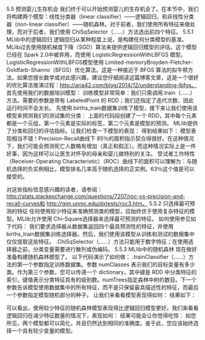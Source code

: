 
5.5 预测婴儿生存机会
我们终于可以开始预测婴儿的生存机会了。在本节中，我们将构建两个模型：线性分类器（linear classifier）——逻辑回归，和非线性分类器（non-linear classifier）——随机森林。对于前者，我们使用所有特征来做处理，而对于后者，我们使用 ChiSqSelector（……）方法选出前四个特征。
5.5.1 MLlib中的逻辑回归
逻辑回归从某种程度上说，是构建任何分类模型的基准。MLlib过去使用随机梯度下降（SGD）算法来提供逻辑回归模型的评估。这个模型已经在 Spark 2.0中被弃用，而使用 LogisticRegressionWithLBFGS 模型。
LogisticRegressionWithLBFGS模型使用 Limited-memoryBroyden-Fletcher-Goldfarb-Shanno（BFGS）优化算法。这是一种接近于 BFGS 算法的拟牛顿方法。如果您擅长数学或对此感兴趣，建议您仔细阅读这篇博客文章，这是一个很好的优化算法推演过程：http://aria42.com/blog/2014/12/understanding-lbfgs。
首先使用我们的数据培训模型：
训练模型非常简单：我们只需调用.train（……）方法。需要的参数是带有 LabeledPoint 的 RDD；我们还指定了迭代次数，因此运行时间不会太长。
先使用 births_train数据集训练了模型，接下来让我们使用该模型来预测我们的测试集的分类：
上面的代码段创建了一个 RDD，其中每个元素都是一个元组，第一个元素是实际的标签，第二个元素是模型的预测。
MLlib提供了分类和回归的评估指标。让我们检查一下模型的表现：
得到结果如下：
模型表现相当不错！Precision-Recall曲线下 85％的面积指示契合得很好。在这种情况下，我们可能会预测死亡人数略有增加（真正和假正）。而这种情况实际上是一件好事，因为这样可以让医生对怀孕的母亲和婴儿做特别的关注。
受试者工作特性（Receiver-Operating Characteristic）（ROC）曲线下的面积可以理解为：与随机选择的负实例相比，模型排名几率高于随机选择的正实例。63％这个值是可以接受的。


对这些指标信息感兴趣的读者，请参阅：http://stats.stackexchange.com/questions/7207/roc-vs-precision-and-recall-curves和 http://gim.unmc.edu/dxtests/roc3.htm。
5.5.2 只选择最可预测的特征
任何使用较少特征来准确预测类的模型，应始终优于使用复杂特征的模型。MLlib允许使用 Chi-Square选择器来选择最可预测的特征。
如何使用参见如下代码：
我们要求选择器从数据集返回四个最具预测性的特征，并使用 births_train数据集训练选择器。然后，我们使用该模型从训练和测试的数据集中仅仅提取这些特征。
.ChiSqSelector（……）方法只能用于数字特征；在使用选择器之前，分类变量需要进行散列或伪编码。
5.5.3 MLlib中的随机森林
现在做好准备构建随机森林模型了。
以下代码演示了如何做：
.trainClassifier（……）方法的第一个参数指定训练数据集。参数 numClasses 表示我们的目标变量有多少类。作为第三个参数，您可以传递一个 dictionary，其中键是 RDD 中分类特征的索引，键值表示分类特征具有的级别数。numTrees指定森林中树的数目。下一个参数告诉模型使用数据集中的所有特征，而不是只保留最具描述性的特征，而最后一个参数指定模型随机部分的种子。
让我们来看看模型表现得如何：
结果如下：

可以看出，使用较少特征的随机森林模型表现得比逻辑回归模型更好。我们来看看逻辑回归在减少特征数量的情况下，表现如何：
结果可能会让你觉得吃惊：
如您所见，两个模型都可以简化，并且仍然达到相同的准确度。鉴于此，您应该始终选择一个具有较少变量的模型。

